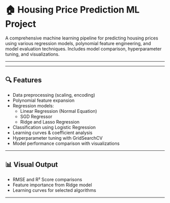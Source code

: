 # 🏠 Housing Price Prediction ML Project

A comprehensive machine learning pipeline for predicting housing prices using various regression models, polynomial feature engineering, and model evaluation techniques. Includes model comparison, hyperparameter tuning, and visualizations.

---

---

## 🔍 Features

- Data preprocessing (scaling, encoding)
- Polynomial feature expansion
- Regression models:
  - Linear Regression (Normal Equation)
  - SGD Regressor
  - Ridge and Lasso Regression
- Classification using Logistic Regression
- Learning curves & coefficient analysis
- Hyperparameter tuning with GridSearchCV
- Model performance comparison with visualizations

---

## 📊 Visual Output

- RMSE and R² Score comparisons
- Feature importance from Ridge model
- Learning curves for selected algorithms

---


